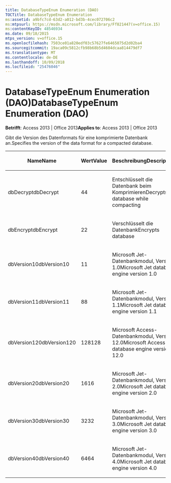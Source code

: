 ```yaml
---
title: DatabaseTypeEnum Enumeration (DAO)
TOCTitle: DatabaseTypeEnum Enumeration
ms:assetid: a9bfc7cd-63d2-a012-bd3b-4cec072706c2
ms:mtpsurl: https://msdn.microsoft.com/library/Ff821447(v=office.15)
ms:contentKeyID: 48546934
ms.date: 09/18/2015
mtps_version: v=office.15
ms.openlocfilehash: 7503ce01a820edf03c57627fe6465075d2d02ba4
ms.sourcegitcommit: 19aca09c5812cfb98b68b5d4604dcaa814479df7
ms.translationtype: MT
ms.contentlocale: de-DE
ms.lasthandoff: 10/09/2018
ms.locfileid: "25476046"
---
```

# <a name="databasetypeenum-enumeration-dao"></a><span data-ttu-id="aa904-102">DatabaseTypeEnum Enumeration (DAO)</span><span class="sxs-lookup"><span data-stu-id="aa904-102">DatabaseTypeEnum Enumeration (DAO)</span></span>


<span data-ttu-id="aa904-103">**Betrifft**: Access 2013 | Office 2013</span><span class="sxs-lookup"><span data-stu-id="aa904-103">**Applies to**: Access 2013 | Office 2013</span></span>

<span data-ttu-id="aa904-104">Gibt die Version des Datenformats für eine komprimierte Datenbank an.</span><span class="sxs-lookup"><span data-stu-id="aa904-104">Specifies the version of the data format for a compacted database.</span></span>

<table>
<colgroup>
<col style="width: 33%" />
<col style="width: 33%" />
<col style="width: 33%" />
</colgroup>
<thead>
<tr class="header">
<th><p><span data-ttu-id="aa904-105">Name</span><span class="sxs-lookup"><span data-stu-id="aa904-105">Name</span></span></p></th>
<th><p><span data-ttu-id="aa904-106">Wert</span><span class="sxs-lookup"><span data-stu-id="aa904-106">Value</span></span></p></th>
<th><p><span data-ttu-id="aa904-107">Beschreibung</span><span class="sxs-lookup"><span data-stu-id="aa904-107">Description</span></span></p></th>
</tr>
</thead>
<tbody>
<tr class="odd">
<td><p><span data-ttu-id="aa904-108">dbDecrypt</span><span class="sxs-lookup"><span data-stu-id="aa904-108">dbDecrypt</span></span></p></td>
<td><p><span data-ttu-id="aa904-109">4</span><span class="sxs-lookup"><span data-stu-id="aa904-109">4</span></span></p></td>
<td><p><span data-ttu-id="aa904-110">Entschlüsselt die Datenbank beim Komprimieren</span><span class="sxs-lookup"><span data-stu-id="aa904-110">Decrypts database while compacting</span></span></p></td>
</tr>
<tr class="even">
<td><p><span data-ttu-id="aa904-111">dbEncrypt</span><span class="sxs-lookup"><span data-stu-id="aa904-111">dbEncrypt</span></span></p></td>
<td><p><span data-ttu-id="aa904-112">2</span><span class="sxs-lookup"><span data-stu-id="aa904-112">2</span></span></p></td>
<td><p><span data-ttu-id="aa904-113">Verschlüsselt die Datenbank</span><span class="sxs-lookup"><span data-stu-id="aa904-113">Encrypts database</span></span></p></td>
</tr>
<tr class="odd">
<td><p><span data-ttu-id="aa904-114">dbVersion10</span><span class="sxs-lookup"><span data-stu-id="aa904-114">dbVersion10</span></span></p></td>
<td><p><span data-ttu-id="aa904-115">1</span><span class="sxs-lookup"><span data-stu-id="aa904-115">1</span></span></p></td>
<td><p><span data-ttu-id="aa904-116">Microsoft Jet-Datenbankmodul, Version 1.0</span><span class="sxs-lookup"><span data-stu-id="aa904-116">Microsoft Jet database engine version 1.0</span></span></p></td>
</tr>
<tr class="even">
<td><p><span data-ttu-id="aa904-117">dbVersion11</span><span class="sxs-lookup"><span data-stu-id="aa904-117">dbVersion11</span></span></p></td>
<td><p><span data-ttu-id="aa904-118">8</span><span class="sxs-lookup"><span data-stu-id="aa904-118">8</span></span></p></td>
<td><p><span data-ttu-id="aa904-119">Microsoft Jet-Datenbankmodul, Version 1.1</span><span class="sxs-lookup"><span data-stu-id="aa904-119">Microsoft Jet database engine version 1.1</span></span></p></td>
</tr>
<tr class="odd">
<td><p><span data-ttu-id="aa904-120">dbVersion120</span><span class="sxs-lookup"><span data-stu-id="aa904-120">dbVersion120</span></span></p></td>
<td><p><span data-ttu-id="aa904-121">128</span><span class="sxs-lookup"><span data-stu-id="aa904-121">128</span></span></p></td>
<td><p><span data-ttu-id="aa904-122">Microsoft Access-Datenbankmodul, Version 12.0</span><span class="sxs-lookup"><span data-stu-id="aa904-122">Microsoft Access database engine version 12.0</span></span></p></td>
</tr>
<tr class="even">
<td><p><span data-ttu-id="aa904-123">dbVersion20</span><span class="sxs-lookup"><span data-stu-id="aa904-123">dbVersion20</span></span></p></td>
<td><p><span data-ttu-id="aa904-124">16</span><span class="sxs-lookup"><span data-stu-id="aa904-124">16</span></span></p></td>
<td><p><span data-ttu-id="aa904-125">Microsoft Jet-Datenbankmodul, Version 2.0</span><span class="sxs-lookup"><span data-stu-id="aa904-125">Microsoft Jet database engine version 2.0</span></span></p></td>
</tr>
<tr class="odd">
<td><p><span data-ttu-id="aa904-126">dbVersion30</span><span class="sxs-lookup"><span data-stu-id="aa904-126">dbVersion30</span></span></p></td>
<td><p><span data-ttu-id="aa904-127">32</span><span class="sxs-lookup"><span data-stu-id="aa904-127">32</span></span></p></td>
<td><p><span data-ttu-id="aa904-128">Microsoft Jet-Datenbankmodul, Version 3.0</span><span class="sxs-lookup"><span data-stu-id="aa904-128">Microsoft Jet database engine version 3.0</span></span></p></td>
</tr>
<tr class="even">
<td><p><span data-ttu-id="aa904-129">dbVersion40</span><span class="sxs-lookup"><span data-stu-id="aa904-129">dbVersion40</span></span></p></td>
<td><p><span data-ttu-id="aa904-130">64</span><span class="sxs-lookup"><span data-stu-id="aa904-130">64</span></span></p></td>
<td><p><span data-ttu-id="aa904-131">Microsoft Jet-Datenbankmodul, Version 4.0</span><span class="sxs-lookup"><span data-stu-id="aa904-131">Microsoft Jet database engine version 4.0</span></span></p></td>
</tr>
</tbody>
</table>

